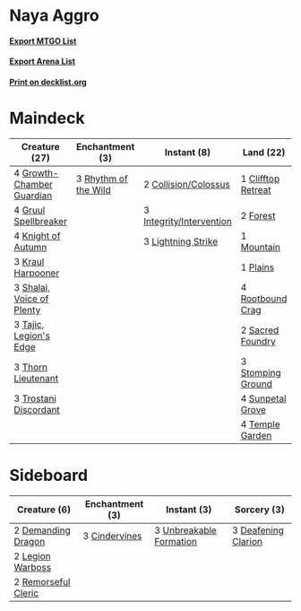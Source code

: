 # Naya Aggro

#### [Export MTGO List](../collection/Naya%20Aggro/Naya%20Aggro.txt)
#### [Export Arena List](../collection/Naya%20Aggro/Naya%20Aggro_arena.txt)
#### [Print on decklist.org](http://decklist.org/?deckmain=1%09Clifftop%20Retreat%0A2%09Collision/Colossus%0A2%09Forest%0A4%09Growth-Chamber%20Guardian%0A4%09Gruul%20Spellbreaker%0A3%09Integrity/Intervention%0A4%09Knight%20of%20Autumn%0A3%09Kraul%20Harpooner%0A3%09Lightning%20Strike%0A1%09Mountain%0A1%09Plains%0A3%09Rhythm%20of%20the%20Wild%0A4%09Rootbound%20Crag%0A2%09Sacred%20Foundry%0A3%09Shalai,%20Voice%20of%20Plenty%0A3%09Stomping%20Ground%0A4%09Sunpetal%20Grove%0A3%09Tajic,%20Legion's%20Edge%0A4%09Temple%20Garden%0A3%09Thorn%20Lieutenant%0A3%09Trostani%20Discordant&deckside=3%09Cindervines%0A3%09Deafening%20Clarion%0A2%09Demanding%20Dragon%0A2%09Legion%20Warboss%0A2%09Remorseful%20Cleric%0A3%09Unbreakable%20Formation)
# Maindeck

|                                           Creature (27)                                            |                                        Enchantment (3)                                        |                                            Instant (8)                                            |                                          Land (22)                                          |
|----------------------------------------------------------------------------------------------------|-----------------------------------------------------------------------------------------------|---------------------------------------------------------------------------------------------------|---------------------------------------------------------------------------------------------|
|4 [Growth-Chamber Guardian](http://gatherer.wizards.com/Pages/Card/Details.aspx?multiverseid=457272)|3 [Rhythm of the Wild](http://gatherer.wizards.com/Pages/Card/Details.aspx?multiverseid=457345)|2 [Collision/Colossus](http://gatherer.wizards.com/Pages/Card/Details.aspx?multiverseid=457367)    |1 [Clifftop Retreat](http://gatherer.wizards.com/Pages/Card/Details.aspx?multiverseid=443127)|
|4 [Gruul Spellbreaker](http://gatherer.wizards.com/Pages/Card/Details.aspx?multiverseid=457323)     |                                                                                               |3 [Integrity/Intervention](http://gatherer.wizards.com/Pages/Card/Details.aspx?multiverseid=452977)|2 [Forest](http://gatherer.wizards.com/Pages/Card/Details.aspx?multiverseid=439860)          |
|4 [Knight of Autumn](http://gatherer.wizards.com/Pages/Card/Details.aspx?multiverseid=452933)       |                                                                                               |3 [Lightning Strike](http://gatherer.wizards.com/Pages/Card/Details.aspx?multiverseid=383299)      |1 [Mountain](http://gatherer.wizards.com/Pages/Card/Details.aspx?multiverseid=439859)        |
|3 [Kraul Harpooner](http://gatherer.wizards.com/Pages/Card/Details.aspx?multiverseid=452886)        |                                                                                               |                                                                                                   |1 [Plains](http://gatherer.wizards.com/Pages/Card/Details.aspx?multiverseid=439856)          |
|3 [Shalai, Voice of Plenty](http://gatherer.wizards.com/Pages/Card/Details.aspx?multiverseid=442923)|                                                                                               |                                                                                                   |4 [Rootbound Crag](http://gatherer.wizards.com/Pages/Card/Details.aspx?multiverseid=420934)  |
|3 [Tajic, Legion's Edge](http://gatherer.wizards.com/Pages/Card/Details.aspx?multiverseid=452954)   |                                                                                               |                                                                                                   |2 [Sacred Foundry](http://gatherer.wizards.com/Pages/Card/Details.aspx?multiverseid=405106)  |
|3 [Thorn Lieutenant](http://gatherer.wizards.com/Pages/Card/Details.aspx?multiverseid=447339)       |                                                                                               |                                                                                                   |3 [Stomping Ground](http://gatherer.wizards.com/Pages/Card/Details.aspx?multiverseid=405110) |
|3 [Trostani Discordant](http://gatherer.wizards.com/Pages/Card/Details.aspx?multiverseid=452958)    |                                                                                               |                                                                                                   |4 [Sunpetal Grove](http://gatherer.wizards.com/Pages/Card/Details.aspx?multiverseid=420946)  |
|                                                                                                    |                                                                                               |                                                                                                   |4 [Temple Garden](http://gatherer.wizards.com/Pages/Card/Details.aspx?multiverseid=405112)   |


# Sideboard

|                                         Creature (6)                                         |                                    Enchantment (3)                                     |                                           Instant (3)                                            |                                         Sorcery (3)                                          |
|----------------------------------------------------------------------------------------------|----------------------------------------------------------------------------------------|--------------------------------------------------------------------------------------------------|----------------------------------------------------------------------------------------------|
|2 [Demanding Dragon](http://gatherer.wizards.com/Pages/Card/Details.aspx?multiverseid=447271) |3 [Cindervines](http://gatherer.wizards.com/Pages/Card/Details.aspx?multiverseid=457305)|3 [Unbreakable Formation](http://gatherer.wizards.com/Pages/Card/Details.aspx?multiverseid=457173)|3 [Deafening Clarion](http://gatherer.wizards.com/Pages/Card/Details.aspx?multiverseid=452915)|
|2 [Legion Warboss](http://gatherer.wizards.com/Pages/Card/Details.aspx?multiverseid=452859)   |                                                                                        |                                                                                                  |                                                                                              |
|2 [Remorseful Cleric](http://gatherer.wizards.com/Pages/Card/Details.aspx?multiverseid=447169)|                                                                                        |                                                                                                  |                                                                                              |

